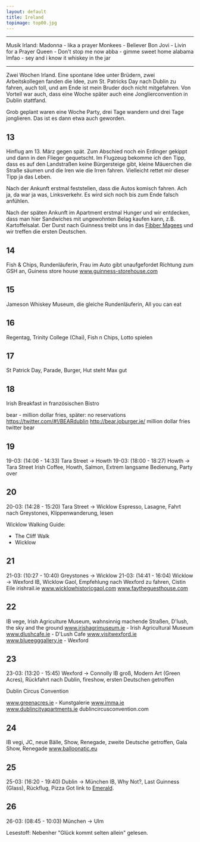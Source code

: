 ```yaml
---
layout: default
title: Ireland
topimage: top00.jpg
---
```


----

Musik Irland:
Madonna - lika a prayer
Monkees - Believer
Bon Jovi - Livin for a Prayer
Queen - Don't stop me now
abba - gimme
sweet home alabama
lmfao - sey and i know it
whiskey in the jar

----


Zwei Wochen Irland.
Eine spontane Idee unter Brüdern, zwei Arbeitskollegen fanden die Idee, zum St. Patricks Day nach Dublin zu fahren, auch toll, und am Ende ist mein Bruder doch nicht mitgefahren.
Von Vorteil war auch, dass eine Woche später auch eine Jonglierconvention in Dublin stattfand.

Grob geplant waren eine Woche Party, drei Tage wandern und drei Tage jonglieren.
Das ist es dann etwa auch geworden.

13
--

Hinflug am 13. März gegen spät.
Zum Abschied noch ein Erdinger gekippt und dann in den Flieger gequetscht.
Im Flugzeug bekomme ich den Tipp, dass es auf den Landstraßen keine Bürgersteige gibt, kleine Mäuerchen die Straße säumen und die Iren wie die Irren fahren.
Vielleicht rettet mir dieser Tipp ja das Leben.

Nach der Ankunft erstmal feststellen, dass die Autos komisch fahren.
Ach ja, da war ja was, Linksverkehr.
Es wird sich noch bis zum Ende falsch anfühlen.

Nach der späten Ankunft im Apartment erstmal Hunger und wir entdecken, dass man hier Sandwiches mit ungewohnten Belag kaufen kann, z.B. Kartoffelsalat.
Der Durst nach Guinness treibt uns in das [Fibber Magees](http://www.fibbermagees.ie) und wir treffen die ersten Deutschen.

14
--

Fish & Chips, Rundenläuferin, Frau im Auto gibt unaufgefordet Richtung zum GSH an, Guiness store house
www.guinness-storehouse.com

15
--

Jameson Whiskey Museum, die gleiche Rundenläuferin, All you can eat

16
--

Regentag, Trinity College (Chai), Fish n Chips, Lotto spielen

17
--

St Patrick Day, Parade, Burger, Hut steht Max gut

18
--

Irish Breakfast in französischen Bistro


bear - million dollar fries, später: no reservations
https://twitter.com/#!/BEARdublin
http://bear.joburger.ie/
million dollar fries
twitter bear

19
--

19-03: (14:06 - 14:33) Tara Street -> Howth
19-03: (18:00 - 18:27) Howth -> Tara Street
Irish Coffee, Howth, Salmon, Extrem langsame Bedienung, Party over

20
--

20-03: (14:28 - 15:20) Tara Street -> Wicklow
Espresso, Lasagne, Fahrt nach Greystones, Klippenwanderung, lesen

Wicklow Walking Guide:
- The Cliff Walk
- Wicklow

21
--

21-03: (10:27 - 10:40) Greystones -> Wicklow
21-03: (14:41 - 16:04) Wicklow -> Wexford
IB, Wicklow Gaol, Empfehlung nach Wexford zu fahren, Cistin Eile
irishrail.ie
www.wicklowhistoricgaol.com
www.faytheguesthouse.com

22
--

IB vege, Irish Agriculture Museum, wahnsinnig machende Straßen, D'lush, the sky and the ground
www.irishagrimuseum.ie - Irish Agricultural Museum
www.dlushcafe.ie - D'Lush Cafe
www.visitwexford.ie
www.blueegggallery.ie - Wexford

23
--

23-03: (13:20 - 15:45) Wexford -> Connolly
IB groß, Modern Art (Green Acres), Rückfahrt nach Dublin, fireshow, ersten Deutschen getroffen

Dublin Circus Convention

www.greenacres.ie - Kunstgalerie
www.imma.ie
www.dublincityapartments.ie
dublincircusconvention.com

24
--

IB vegi, JC, neue Bälle, Show, Renegade, zweite Deutsche getroffen, Gala Show, Renegade
www.balloonatic.eu

25
--

25-03: (16:20 - 19:40) Dublin -> München 
IB, Why Not?, Last Guinness (Glass), Rückflug, Pizza
Got link to [Emerald][].

[emerald]: http://www.emeraldcircus.com

26
--

26-03: (08:45 - 10:03) München -> Ulm

Lesestoff:
Nebenher "Glück kommt selten allein" gelesen.


